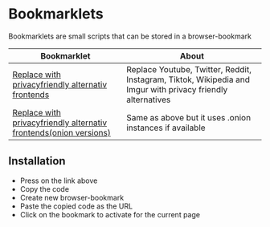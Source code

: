 # Bookmarklets
Bookmarklets are small scripts that can be stored in a browser-bookmark 

| Bookmarklet | About |
| -- | -- |
| [Replace with privacyfriendly alternativ frontends](Bookmarklets/replaceWithPrivacyFriendlyAlternatives.js) | Replace Youtube, Twitter, Reddit, Instagram, Tiktok, Wikipedia and Imgur with privacy friendly alternatives |
| [Replace with privacyfriendly alternativ frontends(onion versions)](Bookmarklets/replaceWithPrivacyFriendlyAlternatives.js) | Same as above but it uses .onion instances if available |

## Installation
- Press on the link above
- Copy the code
- Create new browser-bookmark
- Paste the copied code as the URL
- Click on the bookmark to activate for the current page